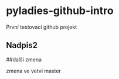 # pyladies-github-intro
První testovací github projekt

## Nadpis2

##dalši zmena

zmena ve vetvi master